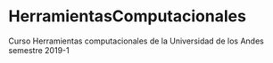 # HerramientasComputacionales
Curso Herramientas computacionales de la Universidad de los Andes semestre 2019-1
